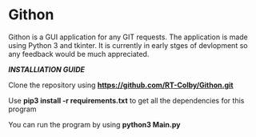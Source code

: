 # Githon
Githon is a GUI application for any GIT requests. The application is made using Python 3 and tkinter. It is currently in early stges of devlopment so any feedback would be much appreciated.




***INSTALLIATION GUIDE***

Clone the repository using **https://github.com/RT-Colby/Githon.git**

Use **pip3 install -r requirements.txt** to get all the dependencies for this program

You can run the program by using **python3 Main.py**

